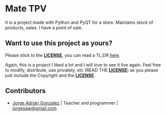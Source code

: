 # Mate TPV


It is a project made with Python and PyQT for a store.
Maintains stock of products, sales. I have a point of sale.


## Want to use this project as yours?

Please stick to the [**LICENSE**](LICENSE), you can read a TL;DR
[here](https://tldrlegal.com/license/mit-license).

Again, this is a project I liked a lot and I will love to see it live
again. Feel free to modify, distribute, use privately, etc (READ THE [**LICENSE**](LICENSE)) as
you please just include the Copyright and the [**LICENSE**](LICENSE).

## Contributors

- [Jorge Adrián Gonzalez](https://github.com/jorgesaw)
  | Teacher and programmer | <jorgesaw@gmail.com>
